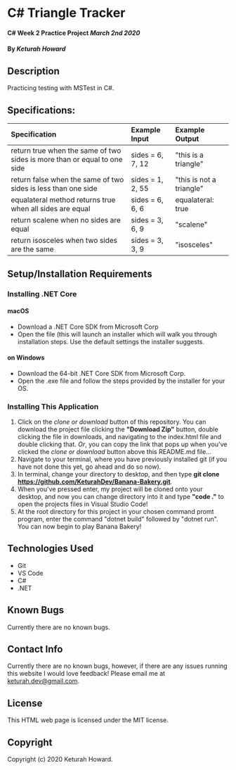 # C# Triangle Tracker

#### C# Week 2 Practice Project _March 2nd 2020_

#### By _**Keturah Howard**_

## Description

Practicing testing with MSTest in C#.

## Specifications:


| Specification | Example Input | Example Output |
| :------------- |:-------------| :-------------------|
| return true when the same of two sides is more than or equal to one side | sides = 6, 7, 12 | "this is a triangle" |
| return false when the same of two sides is less than one side | sides = 1, 2, 55 | "this is not a triangle" |
| equalateral method returns true when all sides are equal  | sides = 6, 6, 6 | equalateral: true |
| return scalene when no sides are equal  | sides = 3, 6, 9 | "scalene" |
| return isosceles when two sides are the same  | sides = 3, 3, 9 | "isosceles" |



## Setup/Installation Requirements

  ### Installing .NET Core

  #### macOS
  * Download a .NET Core SDK from Microsoft Corp
  * Open the file (this will launch an installer which will walk you through installation steps. Use the default settings the installer suggests.

  #### on Windows
  * Download the 64-bit .NET Core SDK from Microsoft Corp.
  * Open the .exe file and follow the steps provided by the installer for your OS.

  ### Installing This Application

  1. Click on the *clone or download* button of this repository. You can download the project file clicking the **"Download Zip"** button, double clicking the file in downloads, and navigating to the index.html file and double clicking that. *Or*, you can copy the link that pops up when you've clicked the *clone or download* button above this README.md file...
  2. Navigate to your terminal, where you have previously installed git (if you have not done this yet, go ahead and do so now).
  3. In terminal, change your directory to desktop, and then type **git clone https://github.com/KeturahDev/Banana-Bakery.git**.
  4. When you've pressed enter, my project will be cloned onto your desktop, and now you can change directory into it and type **"code ."** to open the projects files in Visual Studio Code!
  5. At the root directory for this project in your chosen command promt program, enter the command "dotnet build" followed by "dotnet run". You can now begin to play Banana Bakery!

## Technologies Used

* Git
* VS Code
* C#
* .NET


## Known Bugs
Currently there are no known bugs.

## Contact Info 
Currently there are no known bugs, however, if there are any issues running this website I would love feedback! Please email me at keturah.dev@gmail.com.

## License

This HTML web page is licensed under the MIT license.

## Copyright

Copyright (c) 2020 Keturah Howard.
